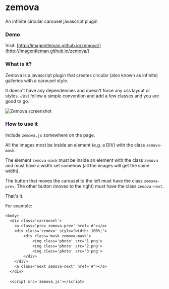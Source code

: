 zemova
======

An infinite circular carousel javascript plugin

### Demo

Visit: [http://imagentleman.github.io/zemova/](http://imagentleman.github.io/zemova/)

### What is it?

Zemova is a javascript plugin that creates circular (also known as infinite) galleries with a carousel style.

It doesn't have any dependencies and doesn't force any css layout or styles. Just follow a simple convention and add a few classes and you are good to go.

![Zemova screenshot](http://imagentleman.github.io/zemova/zemova-screenshot.png)

### How to use it

Include `zemova.js` somewhere on the page.

All the images most be inside an element (e.g. a DIV) with the class `zemova-mask`.

The element `zemova-mask` must be inside an element with the class `zemova` and must have a width set somehow (all the images will get the same width).

The button that moves the carousel to the left must have the class `zemova-prev`. The other button (moves to the right) must have the class `zemova-next`.

That's it.

For example:

    <body>
      <div class='carrousel'>
      	<a class='prev zemova-prev' href='#'></a>
      	<div class='zemova' style="width: 100%;">
      		<div class='mask zemova-mask'>
      			<img class='photo' src='1.png'>
      			<img class='photo' src='2.png'>
      			<img class='photo' src='3.png'>
      		</div>
      	</div>
      	<a class='next zemova-next' href='#'></a>
      </div>
      
      <script src='zemova.js'></script>
